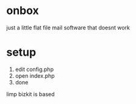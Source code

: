 # onbox
just a little flat file mail software that doesnt work

# setup
1. edit config.php
2. open index.php
3. done

limp bizkit is based
